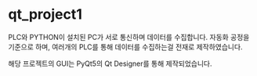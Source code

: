 # qt_project1
PLC와 PYTHON이 설치된 PC가 서로 통신하며 데이터를 수집합니다. 
자동화 공정을 기준으로 하며, 여러개의 PLC를 통해 데이터를 수집하는걸 전재로 제작하였습니다.

해당 프로젝트의 GUI는 PyQt5의 Qt Designer를 통해 제작되었습니다.
